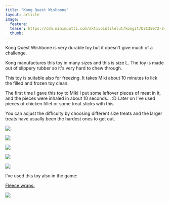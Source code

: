 ```yaml
---
title: "Kong Quest Wishbone"
layout: article
image:
  feature:
  teaser: https://cdn.minimuutti.com/aktivointilelut/kongit/DSC35072-245px.jpg
  thumb:
---
```


Kong Quest Wishbone is very durable toy but it doesn't give much of a challenge.

Kong manufactures this toy in many sizes and this is size L. The toy is made out of slippery rubber so it's very hard to chew through.

This toy is suitable also for freezing. It takes Miki about 10 minutes to lick the filled and frozen toy clean.

The first time I gave this toy to Miki I put some leftover pieces of meat in it, and the pieces were inhaled in about 10 seconds… :D Later on I've used pieces of chicken fillet or some treat sticks with this.

You can adjust the difficulty by choosing different size treats and the larger treats have usually been the hardest ones to get out.

![](https://cdn.minimuutti.com/aktivointilelut/kongit/DSC34912-800px.jpg)

![](https://cdn.minimuutti.com/aktivointilelut/kongit/DSC34977-800px.jpg)

![](https://cdn.minimuutti.com/aktivointilelut/kongit/DSC35072-800px.jpg)

![](https://cdn.minimuutti.com/aktivointilelut/kongit/DSC35101-800px.jpg)

![](https://cdn.minimuutti.com/aktivointilelut/kongit/DSC25949_2-800px.jpg)

I’ve used this toy also in the game:

[Fleece wraps:](/en/brain-games/fleece-wraps/)

[![](https://cdn.minimuutti.com/aktivointi/fleecekiepit/DS06895-800px.jpg)](/en/brain-games/fleece-wraps/)
